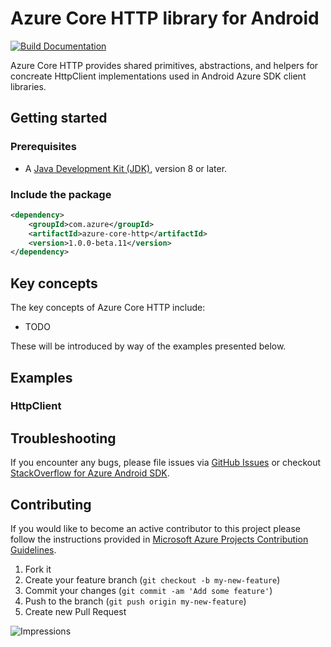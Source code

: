# Azure Core HTTP library for Android

[![Build Documentation](https://img.shields.io/badge/documentation-published-blue.svg)](https://azure.github.io/azure-sdk-for-android)

Azure Core HTTP provides shared primitives, abstractions, and helpers for concreate HttpClient implementations used in Android Azure SDK client libraries.

## Getting started

### Prerequisites

- A [Java Development Kit (JDK)][jdk_link], version 8 or later.

### Include the package

[//]: # ({x-version-update-start;com.azure:azure-core-http;current})
```xml
<dependency>
    <groupId>com.azure</groupId>
    <artifactId>azure-core-http</artifactId>
    <version>1.0.0-beta.11</version>
</dependency>
```
[//]: # ({x-version-update-end})

## Key concepts

The key concepts of Azure Core HTTP include:

- TODO

These will be introduced by way of the examples presented below.

## Examples

### HttpClient

## Troubleshooting

If you encounter any bugs, please file issues via [GitHub Issues](https://github.com/Azure/azure-sdk-for-android/issues/new/choose)
or checkout [StackOverflow for Azure Android SDK](https://stackoverflow.com/questions/tagged/azure-android-sdk).

## Contributing

If you would like to become an active contributor to this project please follow the instructions provided in
[Microsoft Azure Projects Contribution Guidelines](https://azure.github.io/guidelines.html).

1. Fork it
2. Create your feature branch (`git checkout -b my-new-feature`)
3. Commit your changes (`git commit -am 'Add some feature'`)
4. Push to the branch (`git push origin my-new-feature`)
5. Create new Pull Request

<!-- links -->
[logging]: https://github.com/Azure/azure-sdk-for-java/wiki/Logging-with-Azure-SDK
[jdk_link]: https://docs.microsoft.com/java/azure/jdk/?view=azure-java-stable

![Impressions](https://azure-sdk-impressions.azurewebsites.net/api/impressions/azure-sdk-for-java%2Fsdk%2Fcore%2Fazure-core%2FREADME.png)

